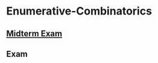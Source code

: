 # Enumerative-Combinatorics
## [Midterm Exam](https://github.com/AndreyChizhovD/Enumerative-Combinatorics/blob/main/midterm%20exam.pdf)
## Exam
